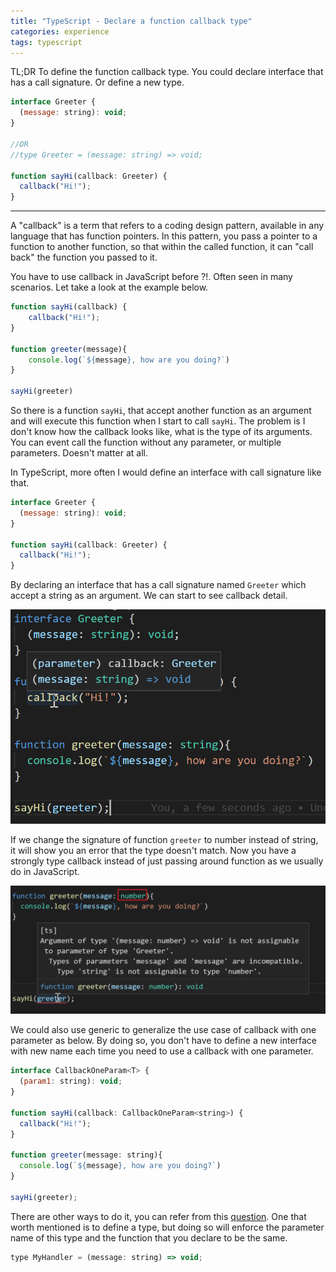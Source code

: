 ```yaml
---
title: "TypeScript - Declare a function callback type"
categories: experience
tags: typescript
---
```


TL;DR To define the function callback type. You could declare interface that has a call signature. Or define a new type.

```javascript
interface Greeter {
  (message: string): void;
}

//OR
//type Greeter = (message: string) => void;

function sayHi(callback: Greeter) {
  callback("Hi!");
}
```

---

A "callback" is a term that refers to a coding design pattern, available in any language that has function pointers. In this pattern, you pass a pointer to a function to another function, so that within the called function, it can "call back" the function you passed to it.

You have to use callback in JavaScript before ?!. Often seen in many scenarios. Let take a look at the example below.

```javascript
function sayHi(callback) {
    callback("Hi!");
}

function greeter(message){
	console.log(`${message}, how are you doing?`)
}

sayHi(greeter)
```

So there is a function `sayHi`, that accept another function as an argument and will execute this function when I start to call `sayHi`.  The problem is I don't know how the callback looks like, what is the type of its arguments. You can event call the function without any parameter, or multiple parameters. Doesn't matter at all.

In TypeScript, more often I would define an interface  with call signature like that.

```javascript
interface Greeter {
  (message: string): void;
}

function sayHi(callback: Greeter) {
  callback("Hi!");
}
```

By declaring an interface that has a call signature named `Greeter` which accept a string as an argument. We can start to see callback detail.

![TypeScript - Declare a function callback type](https://github.com/trungk18/trungk18.github.io/raw/master/img/blog/typescript-function-callback-type-01.png)

If we change the signature of function `greeter` to number instead of string, it will show you an error that the type doesn't match. Now you have a strongly type callback instead of just passing around function as we usually do in JavaScript.

![TypeScript - Declare a function callback type](https://github.com/trungk18/trungk18.github.io/raw/master/img/blog/typescript-function-callback-type-02.png)


We could also use generic to generalize the use case of callback with one parameter as below. By doing so, you don't have to define a new interface with new name each time you need to use a callback with one parameter. 

```javascript
interface CallbackOneParam<T> {
  (param1: string): void;
}

function sayHi(callback: CallbackOneParam<string>) {
  callback("Hi!");
}

function greeter(message: string){
  console.log(`${message}, how are you doing?`)
}

sayHi(greeter);
```

There are other ways to do it, you can refer from this [question](https://stackoverflow.com/q/13137350/3375906). One that worth mentioned is to define a type, but doing so will enforce the parameter name of this type and the function that you declare to be the same.

```javascript
type MyHandler = (message: string) => void;
```




